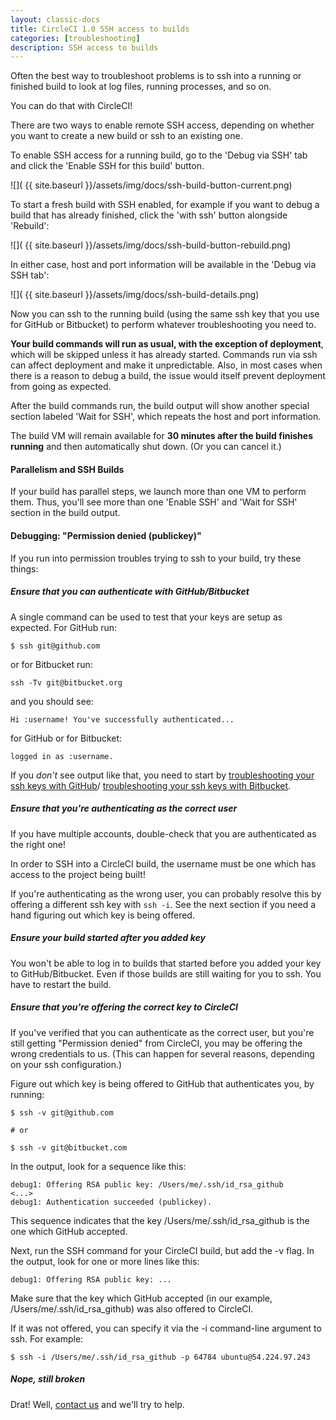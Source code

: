 ```yaml
---
layout: classic-docs
title: CircleCI 1.0 SSH access to builds
categories: [troubleshooting]
description: SSH access to builds
---
```


Often the best way to troubleshoot problems is to ssh into a
running or finished build to look at log files, running processes,
and so on.

You can do that with CircleCI!

There are two ways to enable remote SSH access, depending on whether you want
to create a new build or ssh to an existing one.

To enable SSH access for a running build, go to the 'Debug via SSH' tab and
click the 'Enable SSH for this build' button.

![](  {{ site.baseurl }}/assets/img/docs/ssh-build-button-current.png)

To start a fresh build with SSH enabled, for example if you want to debug a
build that has already finished, click the 'with ssh' button alongside
'Rebuild':

![](  {{ site.baseurl }}/assets/img/docs/ssh-build-button-rebuild.png)

In either case, host and port information will be available in the 'Debug via
SSH tab':

![](  {{ site.baseurl }}/assets/img/docs/ssh-build-details.png)

Now you can ssh to the running build (using the same ssh key
that you use for GitHub or Bitbucket) to perform whatever troubleshooting
you need to.

**Your build commands will run as usual, with the exception of deployment**,
which will be skipped unless it has already started.  Commands run via ssh can
affect deployment and make it unpredictable.  Also, in most cases when there is
a reason to debug a build, the issue would itself prevent deployment from going
as expected.

After the build commands run, the build output will show another
special section labeled 'Wait for SSH', which repeats the host and
port information.

The build VM will remain available for **30 minutes after the build finishes running**
and then automatically shut down. (Or you can cancel it.)

#### Parallelism and SSH Builds

If your build has parallel steps, we launch more than one VM
to perform them. Thus, you'll see more than one 'Enable SSH' and
'Wait for SSH' section in the build output.

#### Debugging: "Permission denied (publickey)"

If you run into permission troubles trying to ssh to your build, try
these things:

##### Ensure that you can authenticate with GitHub/Bitbucket

A single command can be used to test that your keys are setup as expected. For 
GitHub run:

```
$ ssh git@github.com
```

or for Bitbucket run:

```
ssh -Tv git@bitbucket.org
```

and you should see:

```
Hi :username! You've successfully authenticated...
```

for GitHub or for Bitbucket:

```
logged in as :username.
```

If you _don't_ see output like that, you need to start by
[troubleshooting your ssh keys with GitHub](https://help.github.com/articles/error-permission-denied-publickey)/
[troubleshooting your ssh keys with Bitbucket](https://confluence.atlassian.com/bitbucket/troubleshoot-ssh-issues-271943403.html).

##### Ensure that you're authenticating as the correct user

If you have multiple accounts, double-check that you are
authenticated as the right one!

In order to SSH into a CircleCI build, the username must be one which has
access to the project being built!

If you're authenticating as the wrong user, you can probably resolve this
by offering a different ssh key with `ssh -i`. See the next section if
you need a hand figuring out which key is being offered.

##### Ensure your build started after you added key

You won't be able to log in to builds that started before you added your key to GitHub/Bitbucket. Even if those builds are still waiting for you to ssh. You have to restart the build.

##### Ensure that you're offering the correct key to CircleCI

If you've verified that you can authenticate as the correct
user, but you're still getting "Permission denied" from CircleCI, you
may be offering the wrong credentials to us. (This can happen for
several reasons, depending on your ssh configuration.)

Figure out which key is being offered to GitHub that authenticates you, by
running:

```
$ ssh -v git@github.com

# or

$ ssh -v git@bitbucket.com
```

In the output, look for a sequence like this:

```
debug1: Offering RSA public key: /Users/me/.ssh/id_rsa_github
<...>
debug1: Authentication succeeded (publickey).
```

This sequence indicates that the key /Users/me/.ssh/id_rsa_github is the one which
GitHub accepted.

Next, run the SSH command for your CircleCI build, but add the -v flag.
In the output, look for one or more lines like this:

```
debug1: Offering RSA public key: ...
```

Make sure that the key which GitHub accepted (in our
example, /Users/me/.ssh/id_rsa_github) was also offered to CircleCI.

If it was not offered, you can specify it via the -i command-line
argument to ssh. For example:

```
$ ssh -i /Users/me/.ssh/id_rsa_github -p 64784 ubuntu@54.224.97.243
```

##### Nope, still broken

Drat! Well, [contact us](https://support.circleci.com/hc/en-us) and we'll try to help.
